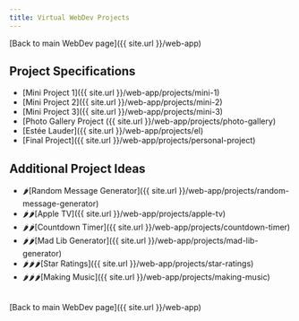 ```yaml
---
title: Virtual WebDev Projects
---
```


[Back to main WebDev page]({{ site.url }}/web-app)

## Project Specifications

- [Mini Project 1]({{ site.url }}/web-app/projects/mini-1)
- [Mini Project 2]({{ site.url }}/web-app/projects/mini-2)
- [Mini Project 3]({{ site.url }}/web-app/projects/mini-3)
- [Photo Gallery Project ({{ site.url }}/web-app/projects/photo-gallery)
- [Estée Lauder]({{ site.url }}/web-app/projects/el)
- [Final Project]({{ site.url }}/web-app/projects/personal-project)

## Additional Project Ideas

- 🌶[Random Message Generator]({{ site.url }}/web-app/projects/random-message-generator)
- 🌶🌶[Apple TV]({{ site.url }}/web-app/projects/apple-tv)
- 🌶🌶[Countdown Timer]({{ site.url }}/web-app/projects/countdown-timer)
- 🌶🌶[Mad Lib Generator]({{ site.url }}/web-app/projects/mad-lib-generator)
- 🌶🌶🌶[Star Ratings]({{ site.url }}/web-app/projects/star-ratings)
- 🌶🌶🌶[Making Music]({{ site.url }}/web-app/projects/making-music)

<br>
[Back to main WebDev page]({{ site.url }}/web-app)
